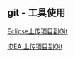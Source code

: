 ## git - 工具使用

[Eclipse上传项目到Git](https://github.com/yueyuanyang/knowledge/blob/master/git/tools/part1.md)

[IDEA 上传项目到Git](https://github.com/yueyuanyang/knowledge/blob/master/git/tools/part2.md)
